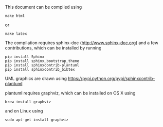 This document can be compiled using

```
make html
```
or
```
make latex
```

The compilation requires sphinx-doc (http://www.sphinx-doc.org)
and a few contributions, which can be installed by running

```
pip install Sphinx
pip install sphinx_bootstrap_theme
pip install sphinxcontrib-plantuml
pip install sphinxcontrib_bibtex
```

UML graphics are drawn using https://pypi.python.org/pypi/sphinxcontrib-plantuml

plantuml requires graphviz, which can be installed on OS X using

```
brew install graphviz
```
and on Linux using
```
sudo apt-get install graphviz
```
